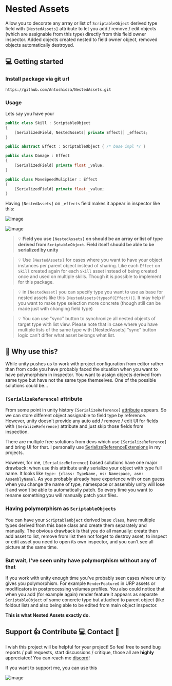 ﻿# Nested Assets

Allow you to decorate any array or list of `ScriptableObject` derived type field with `[NestedAssets]` attribute to let you add / remove / edit objects (which
are assignable from this type) directly from this field owner inspector. Added objects created nested to field owner object, removed objects automatically 
destroyed.

## :computer: Getting started
### Install package via git url
```
https://github.com/Antoshidza/NestedAssets.git
```

### Usage
Lets say you have your
```csharp
public class Skill : ScriptableObject
{
    [SerializedField, NestedAssets] private Effect[] _effects;
}

public abstract Effect : ScriptableObject { /* base impl */ }

public class Damage : Effect 
{
    [SerializedField] private float _value;
}

public class MoveSpeedMuliplier : Effect 
{
    [SerializedField] private float _value;
}
```
Having `[NestedAssets]` on `_effects` field makes it appear in inspector like this:

![image](https://github.com/user-attachments/assets/45f7c398-4a0f-4a3c-90a3-f1d5dcae2211)

![image](https://github.com/user-attachments/assets/ea4c0fc2-7a59-4d83-aaf1-165e2689926d)

> :bulb: **Field you use `[NestedAssets]` on should be an array or list of type derived from `ScriptableObject`.
> Field itself should be able to be serialized by unity**

> :bulb: Use `[NestedAssets]` for cases where you want to have your object instances per parent object instead of sharing. Like each `Effect` on `Skill` created again for each `Skill` asset instead of being created once and used on multiple skills. Though it is possible to implement for this package.

> :bulb: in `[NestedAsset]` you can specify type you want to use as base for nested assets like this `[NestedAssets(typeof(Effect))]`. It may help if you want to make type selection more concrete (though still can be made just with changing field type)

> :bulb: You can use "sync" button to synchronize all nested objects of target type with list view. Please note that in case where you have multiple lists of the same type with [NestedAssets] "sync" button logic can't differ what asset belongs what list.

## :monocle_face: Why use this?
While unity pushes us to work with project configuration from editor rather than from code you have probably faced the situation when you want to have 
polymorphism in inspector. You want to assign objects derived from same type but have not the same type themselves. One of the possible solutions could be...

### `[SerializeReference]` attribute
From some point in unity history `[SerializeReference]` [attribute](https://docs.unity3d.com/6000.1/Documentation/ScriptReference/SerializeReference.html) 
appears. So we can store different object assignable to field type by reference. However, unity doesn't provide any auto add / remove / edit UI for fields 
with `[SeralizeReference]` attribute and just skip those fields from inspection.

There are multiple free solutions from devs which use `[SerializeReference]` and bring UI for that. I personally use 
[SerializeReferenceExtensions](https://github.com/mackysoft/Unity-SerializeReferenceExtensions) in my projects.

However, for me, `[SerializeReference]` based solutions have one major drawback: when use this attribute unity serialize your object with type full  name.
It looks like `type: {class: TypeName, ns: Namespace, asm: AssemblyName}`. As you probably already have experience with or can guess when you change the name
of type, namespace or assembly unity will lose it and won't be able to automatically patch. So every time you want to rename something you will manually patch 
your files.

### Having polymorphism as `ScriptableObjects`
You can have your `ScriptableObject` derived base `class`, have multiple types derived from this base class and create them separately and manually. 
The obvious drawback is that you do all manually: create then add asset to list, remove from list then not forget to destroy asset, to inspect or edit asset
you need to open its own inspector, and you can't see all picture at the same time.

### But wait, I've seen unity have polymorphism without any of that
If you work with unity enough time you've probably seen cases where unity gives you polymorphism. For example `RenderFeature`s in URP assets or modificators
in postprocessing volumes profiles. You also could notice that when you add (for example again) render feature it appears as separate `ScriptableObject` of
some concrete type but attached to parent object (like foldout list) and also being able to be edited from main object inspector.

**This is what Nested Assets exactly do.**

## Support :+1: Contribute :computer: Contact :speech_balloon:
I wish this project will be helpful for your project! So feel free to send bug reports / pull requests, start discussions / critique, those all are **highly** appreciated!
You can reach me [discord](https://www.discordapp.com/users/219868910223228929)!

If you want to support me, you can use this

![image](https://github.com/user-attachments/assets/b9fb3f56-8678-494e-980f-4d8d80c7d865)
